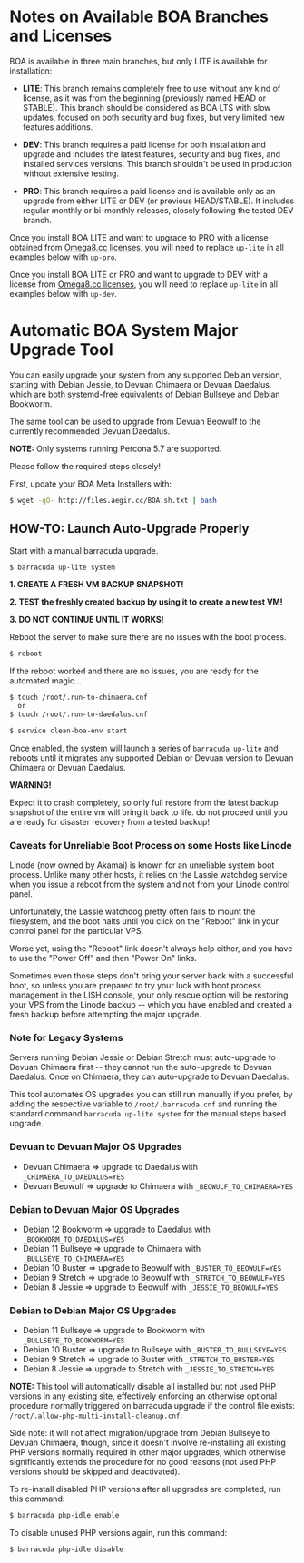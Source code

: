 
# Notes on Available BOA Branches and Licenses

BOA is available in three main branches, but only LITE is available for installation:

- **LITE**: This branch remains completely free to use without any kind of license, as it was from the beginning (previously named HEAD or STABLE). This branch should be considered as BOA LTS with slow updates, focused on both security and bug fixes, but very limited new features additions.

- **DEV**: This branch requires a paid license for both installation and upgrade and includes the latest features, security and bug fixes, and installed services versions. This branch shouldn't be used in production without extensive testing.

- **PRO**: This branch requires a paid license and is available only as an upgrade from either LITE or DEV (or previous HEAD/STABLE). It includes regular monthly or bi-monthly releases, closely following the tested DEV branch.

Once you install BOA LITE and want to upgrade to PRO with a license obtained from [Omega8.cc licenses](https://omega8.cc/licenses), you will need to replace `up-lite` in all examples below with `up-pro`.

Once you install BOA LITE or PRO and want to upgrade to DEV with a license from [Omega8.cc licenses](https://omega8.cc/licenses), you will need to replace `up-lite` in all examples below with `up-dev`.

# Automatic BOA System Major Upgrade Tool

You can easily upgrade your system from any supported Debian version, starting with Debian Jessie, to Devuan Chimaera or Devuan Daedalus, which are both systemd-free equivalents of Debian Bullseye and Debian Bookworm.

The same tool can be used to upgrade from Devuan Beowulf to the currently recommended Devuan Daedalus.

**NOTE:** Only systems running Percona 5.7 are supported.

Please follow the required steps closely!

First, update your BOA Meta Installers with:

```sh
$ wget -qO- http://files.aegir.cc/BOA.sh.txt | bash
```

## HOW-TO: Launch Auto-Upgrade Properly

Start with a manual barracuda upgrade.

```sh
$ barracuda up-lite system
```

**1. CREATE A FRESH VM BACKUP SNAPSHOT!**

**2. TEST the freshly created backup by using it to create a new test VM!**

**3. DO NOT CONTINUE UNTIL IT WORKS!**

Reboot the server to make sure there are no issues with the boot process.

```sh
$ reboot
```

If the reboot worked and there are no issues, you are ready for the automated magic...

```sh
$ touch /root/.run-to-chimaera.cnf
  or
$ touch /root/.run-to-daedalus.cnf

$ service clean-boa-env start
```

Once enabled, the system will launch a series of `barracuda up-lite` and reboots until it migrates any supported Debian or Devuan version to Devuan Chimaera or Devuan Daedalus.

**WARNING!**

Expect it to crash completely, so only full restore from the latest backup snapshot of the entire vm will bring it back to life.
do not proceed until you are ready for disaster recovery from a tested backup!

### Caveats for Unreliable Boot Process on some Hosts like Linode

Linode (now owned by Akamai) is known for an unreliable system boot process. Unlike many other hosts, it relies on the Lassie watchdog service when you issue a reboot from the system and not from your Linode control panel.

Unfortunately, the Lassie watchdog pretty often fails to mount the filesystem, and the boot halts until you click on the "Reboot" link in your control panel for the particular VPS.

Worse yet, using the "Reboot" link doesn't always help either, and you have to use the "Power Off" and then "Power On" links.

Sometimes even those steps don't bring your server back with a successful boot, so unless you are prepared to try your luck with boot process management in the LISH console, your only rescue option will be restoring your VPS from the Linode backup -- which you have enabled and created a fresh backup before attempting the major upgrade.

### Note for Legacy Systems

Servers running Debian Jessie or Debian Stretch must auto-upgrade to Devuan Chimaera first -- they cannot run the auto-upgrade to Devuan Daedalus. Once on Chimaera, they can auto-upgrade to Devuan Daedalus.

This tool automates OS upgrades you can still run manually if you prefer, by adding the respective variable to `/root/.barracuda.cnf` and running the standard command `barracuda up-lite system` for the manual steps based upgrade.

### Devuan to Devuan Major OS Upgrades

- Devuan Chimaera => upgrade to Daedalus with `_CHIMAERA_TO_DAEDALUS=YES`
- Devuan Beowulf => upgrade to Chimaera with `_BEOWULF_TO_CHIMAERA=YES`

### Debian to Devuan Major OS Upgrades

- Debian 12 Bookworm => upgrade to Daedalus with `_BOOKWORM_TO_DAEDALUS=YES`
- Debian 11 Bullseye => upgrade to Chimaera with `_BULLSEYE_TO_CHIMAERA=YES`
- Debian 10 Buster => upgrade to Beowulf with `_BUSTER_TO_BEOWULF=YES`
- Debian 9 Stretch => upgrade to Beowulf with `_STRETCH_TO_BEOWULF=YES`
- Debian 8 Jessie => upgrade to Beowulf with `_JESSIE_TO_BEOWULF=YES`

### Debian to Debian Major OS Upgrades

- Debian 11 Bullseye => upgrade to Bookworm with `_BULLSEYE_TO_BOOKWORM=YES`
- Debian 10 Buster => upgrade to Bullseye with `_BUSTER_TO_BULLSEYE=YES`
- Debian 9 Stretch => upgrade to Buster with `_STRETCH_TO_BUSTER=YES`
- Debian 8 Jessie => upgrade to Stretch with `_JESSIE_TO_STRETCH=YES`

**NOTE:** This tool will automatically disable all installed but not used PHP versions in any existing site, effectively enforcing an otherwise optional procedure normally triggered on barracuda upgrade if the control file exists: `/root/.allow-php-multi-install-cleanup.cnf`.

Side note: it will not affect migration/upgrade from Debian Bullseye to Devuan Chimaera, though, since it doesn't involve re-installing all existing PHP versions normally required in other major upgrades, which otherwise significantly extends the procedure for no good reasons (not used PHP versions should be skipped and deactivated).

To re-install disabled PHP versions after all upgrades are completed, run this command:

```sh
$ barracuda php-idle enable
```

To disable unused PHP versions again, run this command:

```sh
$ barracuda php-idle disable
```
